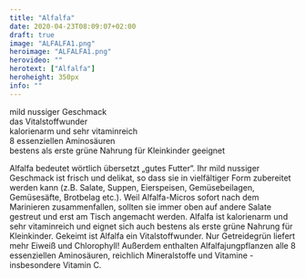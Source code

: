 ```yaml
---
title: "Alfalfa"
date: 2020-04-23T08:09:07+02:00
draft: true
image: "ALFALFA1.png"
heroimage: "ALFALFA1.png"
herovideo: ""
herotext: ["Alfalfa"]
heroheight: 350px
info: ""
---
```

<!--
a|b|c
-|-|-
d|e|f -->

mild nussiger Geschmack  
das Vitalstoffwunder  
kalorienarm und sehr vitaminreich  
8 essenziellen Aminosäuren  
bestens als erste grüne Nahrung für Kleinkinder geeignet

Alfalfa bedeutet wörtlich übersetzt „gutes Futter“. Ihr mild nussiger Geschmack ist frisch und delikat, so dass sie in vielfältiger Form zubereitet werden kann (z.B. Salate, Suppen, Eierspeisen, Gemüsebeilagen, Gemüsesäfte, Brotbelag etc.). Weil Alfalfa-Micros sofort nach dem Marinieren zusammenfallen, sollten sie immer oben auf andere Salate gestreut und erst am Tisch angemacht werden. Alfalfa ist kalorienarm und sehr vitaminreich und eignet sich auch bestens als erste grüne Nahrung für Kleinkinder. Gekeimt ist Alfalfa ein Vitalstoffwunder. Nur Getreidegrün liefert mehr Eiweiß und Chlorophyll! Außerdem enthalten Alfalfajungpflanzen alle 8 essenziellen Aminosäuren, reichlich Mineralstoffe und Vitamine - insbesondere Vitamin C.
